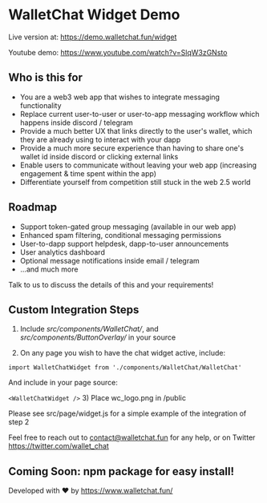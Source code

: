 # WalletChat Widget Demo

Live version at: https://demo.walletchat.fun/widget

Youtube demo: https://www.youtube.com/watch?v=SlqW3zGNsto

## Who is this for

- You are a web3 web app that wishes to integrate messaging functionality
- Replace current user-to-user or user-to-app messaging workflow which happens inside discord / telegram
- Provide a much better UX that links directly to the user's wallet, which they are already using to interact with your dapp
- Provide a much more secure experience than having to share one's wallet id inside discord or clicking external links
- Enable users to communicate without leaving your web app (increasing engagement & time spent within the app)
- Differentiate yourself from competition still stuck in the web 2.5 world

## Roadmap

- Support token-gated group messaging (available in our web app)
- Enhanced spam filtering, conditional messaging permissions
- User-to-dapp support helpdesk, dapp-to-user announcements
- User analytics dashboard
- Optional message notifications inside email / telegram
- ...and much more

Talk to us to discuss the details of this and your requirements!

## Custom Integration Steps

1) Include *src/components/WalletChat/*, and *src/components/ButtonOverlay/* in your source

2) On any page you wish to have the chat widget active, include: 

```import WalletChatWidget from './components/WalletChat/WalletChat'```

And include in your page source: 

```<WalletChatWidget />```
3) Place wc_logo.png in /public

Please see src/page/widget.js for a simple example of the integration of step 2

Feel free to reach out to contact@walletchat.fun for any help, or on Twitter https://twitter.com/wallet_chat

## Coming Soon: npm package for easy install!

Developed with ❤ by https://www.walletchat.fun/
